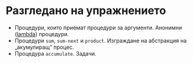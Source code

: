 Разгледано на упражнението
==========================

* Процедури, които приемат процедури за аргументи. Анонимни ([lambda](http://www.schemers.org/Documents/Standards/R5RS/HTML/r5rs-Z-H-7.html#%_sec_4.1.4)) процедури.
* Процедури `sum`, `sum-next` и `product`. Изграждане на абстракция на „акумулиращ“ процес.
* Процедура `accumulate`. Задачи.
